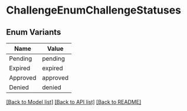 # ChallengeEnumChallengeStatuses

## Enum Variants

| Name | Value |
|---- | -----|
| Pending | pending |
| Expired | expired |
| Approved | approved |
| Denied | denied |


[[Back to Model list]](../README.md#documentation-for-models) [[Back to API list]](../README.md#documentation-for-api-endpoints) [[Back to README]](../README.md)


